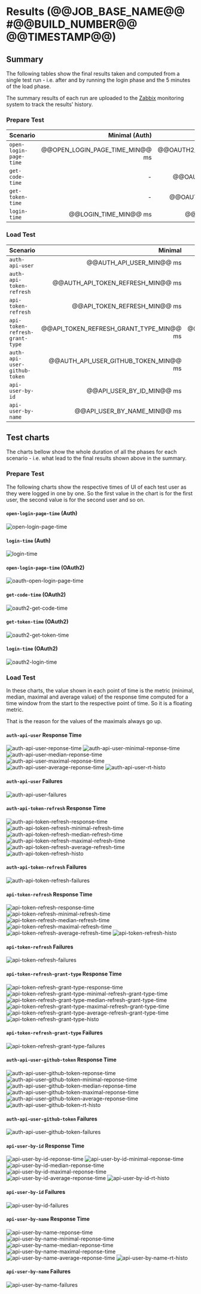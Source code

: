 # Results (@@JOB_BASE_NAME@@ #@@BUILD_NUMBER@@ @@TIMESTAMP@@)
## Summary
The following tables show the final results taken and computed from a single test run - i.e. after and by running the login phase and the 5 minutes of the load phase.

The summary results of each run are uploaded to the
[Zabbix](https://zabbix.devshift.net:9443/zabbix/screens.php?elementid=32&fullscreen=1)
monitoring system to track the results' history.

### Prepare Test
| Scenario | Minimal (Auth) | Minimal (OAuth2) | Median (Auth) | Median (OAuth2) | Maximal (Auth) |Maximal (OAuth2) |
| :--- | ---: | ---: | ---: | ---: | ---: | ---: |
| `open-login-page-time` | @@OPEN_LOGIN_PAGE_TIME_MIN@@ ms | @@OAUTH2_OPEN_LOGIN_PAGE_TIME_MIN@@ ms | @@OPEN_LOGIN_PAGE_TIME_MEDIAN@@ ms | @@OAUTH2_OPEN_LOGIN_PAGE_TIME_MEDIAN@@ ms | @@OPEN_LOGIN_PAGE_TIME_MAX@@ ms | @@OAUTH2_OPEN_LOGIN_PAGE_TIME_MAX@@ ms |
| `get-code-time` | - | @@OAUTH2_GET_CODE_TIME_MIN@@ ms | - | @@OAUTH2_GET_CODE_TIME_MEDIAN@@ ms | - | @@OAUTH2_GET_CODE_TIME_MAX@@ ms |
| `get-token-time` | - | @@OAUTH2_GET_TOKEN_TIME_MIN@@ ms | - | @@OAUTH2_GET_TOKEN_TIME_MEDIAN@@ ms | - | @@OAUTH2_GET_TOKEN_TIME_MAX@@ ms |
| `login-time` | @@LOGIN_TIME_MIN@@ ms | @@OAUTH2_LOGIN_TIME_MIN@@ ms | @@LOGIN_TIME_MEDIAN@@ ms | @@OAUTH2_LOGIN_TIME_MEDIAN@@ ms | @@LOGIN_TIME_MAX@@ ms | @@OAUTH2_LOGIN_TIME_MAX@@ ms |

### Load Test
| Scenario | Minimal | Median | Maximal | Average | Failed |
| :--- | ---: | ---: | ---: | ---: | ---: |
|`auth-api-user`| @@AUTH_API_USER_MIN@@ ms | @@AUTH_API_USER_MEDIAN@@ ms | @@AUTH_API_USER_MAX@@ ms | @@AUTH_API_USER_AVERAGE@@ ms | @@AUTH_API_USER_FAILED@@ |
|`auth-api-token-refresh`| @@AUTH_API_TOKEN_REFRESH_MIN@@ ms | @@AUTH_API_TOKEN_REFRESH_MEDIAN@@ ms | @@AUTH_API_TOKEN_REFRESH_MAX@@ ms | @@AUTH_API_TOKEN_REFRESH_AVERAGE@@ ms | @@AUTH_API_TOKEN_REFRESH_FAILED@@ |
|`api-token-refresh`| @@API_TOKEN_REFRESH_MIN@@ ms | @@API_TOKEN_REFRESH_MEDIAN@@ ms | @@API_TOKEN_REFRESH_MAX@@ ms | @@API_TOKEN_REFRESH_AVERAGE@@ ms | @@API_TOKEN_REFRESH_FAILED@@ |
|`api-token-refresh-grant-type`| @@API_TOKEN_REFRESH_GRANT_TYPE_MIN@@ ms | @@API_TOKEN_REFRESH_GRANT_TYPE_MEDIAN@@ ms | @@API_TOKEN_REFRESH_GRANT_TYPE_MAX@@ ms | @@API_TOKEN_REFRESH_GRANT_TYPE_AVERAGE@@ ms | @@API_TOKEN_REFRESH_GRANT_TYPE_FAILED@@ |
|`auth-api-user-github-token`| @@AUTH_API_USER_GITHUB_TOKEN_MIN@@ ms | @@AUTH_API_USER_GITHUB_TOKEN_MEDIAN@@ ms | @@AUTH_API_USER_GITHUB_TOKEN_MAX@@ ms | @@AUTH_API_USER_GITHUB_TOKEN_AVERAGE@@ ms | @@AUTH_API_USER_GITHUB_TOKEN_FAILED@@ |
|`api-user-by-id`| @@API_USER_BY_ID_MIN@@ ms | @@API_USER_BY_ID_MEDIAN@@ ms | @@API_USER_BY_ID_MAX@@ ms | @@API_USER_BY_ID_AVERAGE@@ ms | @@API_USER_BY_ID_FAILED@@ |
|`api-user-by-name`| @@API_USER_BY_NAME_MIN@@ ms | @@API_USER_BY_NAME_MEDIAN@@ ms | @@API_USER_BY_NAME_MAX@@ ms | @@API_USER_BY_NAME_AVERAGE@@ ms | @@API_USER_BY_NAME_FAILED@@ |

## Test charts
The charts bellow show the whole duration of all the phases for each scenario - i.e. what lead to the final results shown above in the summary.

### Prepare Test
The following charts show the respective times of UI of each test user as they were logged in one by one.
So the first value in the chart is for the first user, the second value is for the second user and so on.

#### `open-login-page-time` (Auth)
![open-login-page-time](./@@JOB_BASE_NAME@@-@@BUILD_NUMBER@@-open-login-page-time.png)

#### `login-time` (Auth)
![login-time](./@@JOB_BASE_NAME@@-@@BUILD_NUMBER@@-login-time.png)

#### `open-login-page-time` (OAuth2)
![oauth-open-login-page-time](./@@JOB_BASE_NAME@@-@@BUILD_NUMBER@@-oauth2-open-login-page-time.png)

#### `get-code-time` (OAuth2)
![oauth2-get-code-time](./@@JOB_BASE_NAME@@-@@BUILD_NUMBER@@-oauth2-get-code-time.png)

#### `get-token-time` (OAuth2)
![oauth2-get-token-time](./@@JOB_BASE_NAME@@-@@BUILD_NUMBER@@-oauth2-get-token-time.png)

#### `login-time` (OAuth2)
![oauth2-login-time](./@@JOB_BASE_NAME@@-@@BUILD_NUMBER@@-oauth2-login-time.png)

### Load Test
In these charts, the value shown in each point of time is the metric (minimal, median, maximal and average value) of the response time
computed for a time window from the start to the respective point of time. So it is a floating metric.

That is the reason for the values of the maximals always go up.
#### `auth-api-user` Response Time
![auth-api-user-reponse-time](./@@JOB_BASE_NAME@@-@@BUILD_NUMBER@@-GET_auth-api-user-response-time.png)
![auth-api-user-minimal-reponse-time](./@@JOB_BASE_NAME@@-@@BUILD_NUMBER@@-GET_auth-api-user-minimal-response-time.png)
![auth-api-user-median-reponse-time](./@@JOB_BASE_NAME@@-@@BUILD_NUMBER@@-GET_auth-api-user-median-response-time.png)
![auth-api-user-maximal-reponse-time](./@@JOB_BASE_NAME@@-@@BUILD_NUMBER@@-GET_auth-api-user-maximal-response-time.png)
![auth-api-user-average-reponse-time](./@@JOB_BASE_NAME@@-@@BUILD_NUMBER@@-GET_auth-api-user-average-response-time.png)
![auth-api-user-rt-histo](./@@JOB_BASE_NAME@@-@@BUILD_NUMBER@@-GET_auth-api-user-rt-histo.png)
#### `auth-api-user` Failures
![auth-api-user-failures](./@@JOB_BASE_NAME@@-@@BUILD_NUMBER@@-GET_auth-api-user-failures.png)

#### `auth-api-token-refresh` Response Time
![auth-api-token-refresh-response-time](./@@JOB_BASE_NAME@@-@@BUILD_NUMBER@@-POST_auth-api-token-refresh-response-time.png)
![auth-api-token-refresh-minimal-refresh-time](./@@JOB_BASE_NAME@@-@@BUILD_NUMBER@@-POST_auth-api-token-refresh-minimal-response-time.png)
![auth-api-token-refresh-median-refresh-time](./@@JOB_BASE_NAME@@-@@BUILD_NUMBER@@-POST_auth-api-token-refresh-median-response-time.png)
![auth-api-token-refresh-maximal-refresh-time](./@@JOB_BASE_NAME@@-@@BUILD_NUMBER@@-POST_auth-api-token-refresh-maximal-response-time.png)
![auth-api-token-refresh-average-refresh-time](./@@JOB_BASE_NAME@@-@@BUILD_NUMBER@@-POST_auth-api-token-refresh-average-response-time.png)
![auth-api-token-refresh-histo](./@@JOB_BASE_NAME@@-@@BUILD_NUMBER@@-POST_auth-api-token-refresh-rt-histo.png)
#### `auth-api-token-refresh` Failures
![auth-api-token-refresh-failures](./@@JOB_BASE_NAME@@-@@BUILD_NUMBER@@-POST_auth-api-token-refresh-failures.png)

#### `api-token-refresh` Response Time
![api-token-refresh-response-time](./@@JOB_BASE_NAME@@-@@BUILD_NUMBER@@-POST_api-token-refresh-response-time.png)
![api-token-refresh-minimal-refresh-time](./@@JOB_BASE_NAME@@-@@BUILD_NUMBER@@-POST_api-token-refresh-minimal-response-time.png)
![api-token-refresh-median-refresh-time](./@@JOB_BASE_NAME@@-@@BUILD_NUMBER@@-POST_api-token-refresh-median-response-time.png)
![api-token-refresh-maximal-refresh-time](./@@JOB_BASE_NAME@@-@@BUILD_NUMBER@@-POST_api-token-refresh-maximal-response-time.png)
![api-token-refresh-average-refresh-time](./@@JOB_BASE_NAME@@-@@BUILD_NUMBER@@-POST_api-token-refresh-average-response-time.png)
![api-token-refresh-histo](./@@JOB_BASE_NAME@@-@@BUILD_NUMBER@@-POST_api-token-refresh-rt-histo.png)
#### `api-token-refresh` Failures
![api-token-refresh-failures](./@@JOB_BASE_NAME@@-@@BUILD_NUMBER@@-POST_api-token-refresh-failures.png)

#### `api-token-refresh-grant-type` Response Time
![api-token-refresh-grant-type-response-time](./@@JOB_BASE_NAME@@-@@BUILD_NUMBER@@-POST_api-token-refresh-grant-type-response-time.png)
![api-token-refresh-grant-type-minimal-refresh-grant-type-time](./@@JOB_BASE_NAME@@-@@BUILD_NUMBER@@-POST_api-token-refresh-grant-type-minimal-response-time.png)
![api-token-refresh-grant-type-median-refresh-grant-type-time](./@@JOB_BASE_NAME@@-@@BUILD_NUMBER@@-POST_api-token-refresh-grant-type-median-response-time.png)
![api-token-refresh-grant-type-maximal-refresh-grant-type-time](./@@JOB_BASE_NAME@@-@@BUILD_NUMBER@@-POST_api-token-refresh-grant-type-maximal-response-time.png)
![api-token-refresh-grant-type-average-refresh-grant-type-time](./@@JOB_BASE_NAME@@-@@BUILD_NUMBER@@-POST_api-token-refresh-grant-type-average-response-time.png)
![api-token-refresh-grant-type-histo](./@@JOB_BASE_NAME@@-@@BUILD_NUMBER@@-POST_api-token-refresh-grant-type-rt-histo.png)
#### `api-token-refresh-grant-type` Failures
![api-token-refresh-grant-type-failures](./@@JOB_BASE_NAME@@-@@BUILD_NUMBER@@-POST_api-token-refresh-grant-type-failures.png)

#### `auth-api-user-github-token` Response Time
![auth-api-user-github-token-reponse-time](./@@JOB_BASE_NAME@@-@@BUILD_NUMBER@@-GET_auth-api-user-github-token-response-time.png)
![auth-api-user-github-token-minimal-reponse-time](./@@JOB_BASE_NAME@@-@@BUILD_NUMBER@@-GET_auth-api-user-github-token-minimal-response-time.png)
![auth-api-user-github-token-median-reponse-time](./@@JOB_BASE_NAME@@-@@BUILD_NUMBER@@-GET_auth-api-user-github-token-median-response-time.png)
![auth-api-user-github-token-maximal-reponse-time](./@@JOB_BASE_NAME@@-@@BUILD_NUMBER@@-GET_auth-api-user-github-token-maximal-response-time.png)
![auth-api-user-github-token-average-reponse-time](./@@JOB_BASE_NAME@@-@@BUILD_NUMBER@@-GET_auth-api-user-github-token-average-response-time.png)
![auth-api-user-github-token-rt-histo](./@@JOB_BASE_NAME@@-@@BUILD_NUMBER@@-GET_auth-api-user-github-token-rt-histo.png)
#### `auth-api-user-github-token` Failures
![auth-api-user-github-token-failures](./@@JOB_BASE_NAME@@-@@BUILD_NUMBER@@-GET_auth-api-user-github-token-failures.png)

#### `api-user-by-id` Response Time
![api-user-by-id-reponse-time](./@@JOB_BASE_NAME@@-@@BUILD_NUMBER@@-GET_api-user-by-id-response-time.png)
![api-user-by-id-minimal-reponse-time](./@@JOB_BASE_NAME@@-@@BUILD_NUMBER@@-GET_api-user-by-id-minimal-response-time.png)
![api-user-by-id-median-reponse-time](./@@JOB_BASE_NAME@@-@@BUILD_NUMBER@@-GET_api-user-by-id-median-response-time.png)
![api-user-by-id-maximal-reponse-time](./@@JOB_BASE_NAME@@-@@BUILD_NUMBER@@-GET_api-user-by-id-maximal-response-time.png)
![api-user-by-id-average-reponse-time](./@@JOB_BASE_NAME@@-@@BUILD_NUMBER@@-GET_api-user-by-id-average-response-time.png)
![api-user-by-id-rt-histo](./@@JOB_BASE_NAME@@-@@BUILD_NUMBER@@-GET_api-user-by-id-rt-histo.png)
#### `api-user-by-id` Failures
![api-user-by-id-failures](./@@JOB_BASE_NAME@@-@@BUILD_NUMBER@@-GET_api-user-by-id-failures.png)

####  `api-user-by-name` Response Time
![api-user-by-name-reponse-time](./@@JOB_BASE_NAME@@-@@BUILD_NUMBER@@-GET_api-user-by-name-response-time.png)
![api-user-by-name-minimal-reponse-time](./@@JOB_BASE_NAME@@-@@BUILD_NUMBER@@-GET_api-user-by-name-minimal-response-time.png)
![api-user-by-name-median-reponse-time](./@@JOB_BASE_NAME@@-@@BUILD_NUMBER@@-GET_api-user-by-name-median-response-time.png)
![api-user-by-name-maximal-reponse-time](./@@JOB_BASE_NAME@@-@@BUILD_NUMBER@@-GET_api-user-by-name-maximal-response-time.png)
![api-user-by-name-average-reponse-time](./@@JOB_BASE_NAME@@-@@BUILD_NUMBER@@-GET_api-user-by-name-average-response-time.png)
![api-user-by-name-rt-histo](./@@JOB_BASE_NAME@@-@@BUILD_NUMBER@@-GET_api-user-by-name-rt-histo.png)
#### `api-user-by-name` Failures
![api-user-by-name-failures](./@@JOB_BASE_NAME@@-@@BUILD_NUMBER@@-GET_api-user-by-name-failures.png)
